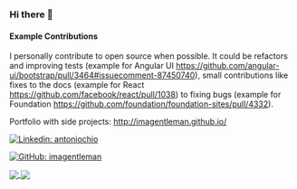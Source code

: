 ### Hi there 👋

#### Example Contributions

I personally contribute to open source when possible. It could be refactors and improving tests (example for Angular UI https://github.com/angular-ui/bootstrap/pull/3464#issuecomment-87450740), small contributions like fixes to the docs (example for React https://github.com/facebook/react/pull/1038) to fixing bugs (example for Foundation https://github.com/foundation/foundation-sites/pull/4332).

Portfolio with side projects: http://imagentleman.github.io/

[![Linkedin: antoniochio](https://img.shields.io/badge/-linkedin-blue?logo=Linkedin)](https://linkedin.com/in/antoniochio/)

[![GitHub: imagentleman](https://img.shields.io/github/followers/imagentleman?label=follow&style=social)](https://github.com/imagentleman)

<a href="https://github.com/anuraghazra/github-readme-stats">
  <img align="center" src="https://github-readme-stats.vercel.app/api/?username=imagentleman" />
</a>

<a href="https://github.com/anuraghazra/github-readme-stats">
  <img align="center" src="https://github-readme-stats.vercel.app/api/top-langs/?username=imagentleman&layout=compact&langs_count=8" />
</a>
